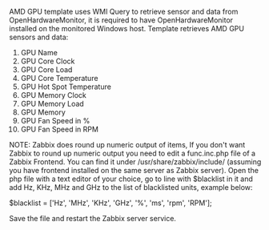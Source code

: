 AMD GPU template uses WMI Query to retrieve sensor and data from OpenHardwareMonitor, it is required to have OpenHardwareMonitor installed on the monitored Windows host.
Template retrieves AMD GPU sensors and data:
1. GPU Name
2. GPU Core Clock
3. GPU Core Load
4. GPU Core Temperature
5. GPU Hot Spot Temperature
6. GPU Memory Clock
7. GPU Memory Load
8. GPU Memory
9. GPU Fan Speed in %
10. GPU Fan Speed in RPM

NOTE: Zabbix does round up numeric output of items, If you don't want Zabbix to round up numeric output you need to edit a func.inc.php file of a Zabbix Frontend. You can find it under /usr/share/zabbix/include/ (assuming you have frontend installed on the same server as Zabbix server). 
Open the php file with a text editor of your choice, go to line with $blacklist in it and add Hz, KHz, MHz and GHz to the list of blacklisted units, example below:

$blacklist = ['Hz', 'MHz', 'KHz', 'GHz', '%', 'ms', 'rpm', 'RPM'];

Save the file and restart the Zabbix server service.

